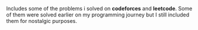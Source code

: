 Includes some of the problems i solved on **codeforces** and **leetcode**. Some of them were solved earlier on my programming journey but I still included them for nostalgic purposes.

